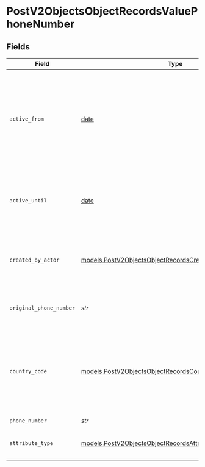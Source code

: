 # PostV2ObjectsObjectRecordsValuePhoneNumber


## Fields

| Field                                                                                                                        | Type                                                                                                                         | Required                                                                                                                     | Description                                                                                                                  | Example                                                                                                                      |
| ---------------------------------------------------------------------------------------------------------------------------- | ---------------------------------------------------------------------------------------------------------------------------- | ---------------------------------------------------------------------------------------------------------------------------- | ---------------------------------------------------------------------------------------------------------------------------- | ---------------------------------------------------------------------------------------------------------------------------- |
| `active_from`                                                                                                                | [date](https://docs.python.org/3/library/datetime.html#date-objects)                                                         | :heavy_check_mark:                                                                                                           | The point in time at which this value was made "active". `active_from` can be considered roughly analogous to `created_at`.  | 2023-01-01T15:00:00.000000000Z                                                                                               |
| `active_until`                                                                                                               | [date](https://docs.python.org/3/library/datetime.html#date-objects)                                                         | :heavy_check_mark:                                                                                                           | The point in time at which this value was deactivated. If `null`, the value is active.                                       | 2023-01-01T15:00:00.000000000Z                                                                                               |
| `created_by_actor`                                                                                                           | [models.PostV2ObjectsObjectRecordsCreatedByActor12](../models/postv2objectsobjectrecordscreatedbyactor12.md)                 | :heavy_check_mark:                                                                                                           | The actor that created this value.                                                                                           | {<br/>"type": "workspace-member",<br/>"id": "50cf242c-7fa3-4cad-87d0-75b1af71c57b"<br/>}                                     |
| `original_phone_number`                                                                                                      | *str*                                                                                                                        | :heavy_check_mark:                                                                                                           | The raw, original phone number, as inputted.                                                                                 | 5558675309                                                                                                                   |
| `country_code`                                                                                                               | [models.PostV2ObjectsObjectRecordsCountryCode2](../models/postv2objectsobjectrecordscountrycode2.md)                         | :heavy_check_mark:                                                                                                           | The ISO 3166-1 alpha-2 country code representing the country that this phone number belongs to.                              | US                                                                                                                           |
| `phone_number`                                                                                                               | *str*                                                                                                                        | :heavy_check_mark:                                                                                                           | N/A                                                                                                                          | +15558675309                                                                                                                 |
| `attribute_type`                                                                                                             | [models.PostV2ObjectsObjectRecordsAttributeTypePhoneNumber](../models/postv2objectsobjectrecordsattributetypephonenumber.md) | :heavy_check_mark:                                                                                                           | The attribute type of the value.                                                                                             | phone-number                                                                                                                 |